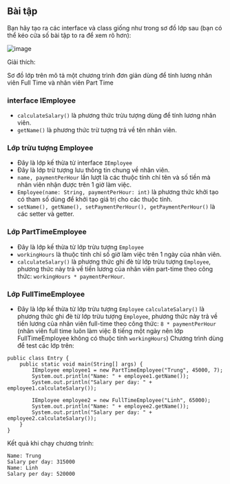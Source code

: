 ## Bài tập
Bạn hãy tạo ra các interface và class giống như trong sơ đồ lớp sau (bạn có thể kéo cửa số bài tập to ra để xem rõ hơn):

![image](https://github.com/user-attachments/assets/c7cc8064-925c-4a5f-a53d-10816dad6fa6)

Giải thích:

Sơ đồ lớp trên mô tả một chương trình đơn giản dùng để tính lương nhân viên Full Time và nhân viên Part Time

### interface IEmployee

- `calculateSalary()` là phương thức trừu tượng dùng để tính lương nhân viên.
- `getName()` là phương thức trừ tượng trả về tên nhân viên.
### Lớp trừu tượng Employee

- Đây là lớp kế thừa từ interface `IEmployee`
- Đây là lớp trừ tượng lưu thông tin chung về nhân viên.
- `name, paymentPerHour` lần lượt là các thuộc tính chỉ tên và số tiền mà nhân viên nhận được trên 1 giờ làm việc.
- `Employee(name: String, paymentPerHour: int)` là phương thức khởi tạo có tham số dùng để khởi tạo giá trị cho các thuộc tính.
- `setName(), getName(), setPaymentPerHour(), getPaymentPerHour()` là các setter và getter.
### Lớp PartTimeEmployee

- Đây là lớp kế thừa từ lớp trừu tượng `Employee`
- `workingHours` là thuộc tính chỉ số giờ làm việc trên 1 ngày của nhân viên.
- `calculateSalary()` là phương thức ghi đè từ lớp trừu tượng `Employee`, phương thức này trả về tiền lương của nhân viên part-time theo công thức: `workingHours * paymentPerHour`.
### Lớp FullTimeEmployee

- Đây là lớp kế thừa từ lớp trừu tượng `Employee`
 `calculateSalary()` là phương thức ghi đè từ lớp trừu tượng `Employee`, phương thức này trả về tiền lương của nhân viên full-time theo công thức: `8 * paymentPerHour` (nhân viên full time luôn làm việc 8 tiếng một ngày nên lớp FullTimeEmployee không có thuộc tính `workingHours`)
Chương trình dùng để test các lớp trên:
```
public class Entry {
	public static void main(String[] args) {
		IEmployee employee1 = new PartTimeEmployee("Trung", 45000, 7);
		System.out.println("Name: " + employee1.getName());
		System.out.println("Salary per day: " + employee1.calculateSalary());

		IEmployee employee2 = new FullTimeEmployee("Linh", 65000);
		System.out.println("Name: " + employee2.getName());
		System.out.println("Salary per day: " + employee2.calculateSalary());
	}
}
```
Kết quả khi chạy chương trình:
```
Name: Trung
Salary per day: 315000
Name: Linh
Salary per day: 520000
```
